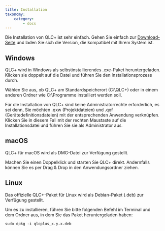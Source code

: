 ```yaml
---
title: Installation
taxonomy:
    category:
        - docs
---
```


Die Installation von QLC+ ist sehr einfach.
Gehen Sie einfach zur [Download-Seite](https://www.qlcplus.org/download) und laden Sie sich die Version, die kompatibel mit Ihrem System ist.

## Windows

QLC+ wird in Windows als selbstinstallierendes .exe-Paket heruntergeladen. Klicken sie doppelt auf die Datei und führen Sie den Installationsprozess durch.

Wählen Sie aus, ob QLC+ am Standardspeicherort (C:\QLC+) oder in einem anderen Ordner wie C:\Programme installiert werden soll.

Für die Installation von QLC+ sind keine Administratorrechte erforderlich, es sei denn, Sie möchten .qxw (Projektdateien) und .qxf (Gerätedefinitionsdateien) mit der entsprechenden Anwendung verknüpfen.
Klicken Sie in diesem Fall mit der rechten Maustaste auf die Installationsdatei und führen Sie sie als Administrator aus.

## macOS

QLC+ für macOS wird als DMG-Datei zur Verfügung gestellt.

Machen Sie einen Doppelklick und starten Sie QLC+ direkt. Andernfalls können Sie es per Drag & Drop in den Anwendungsordner ziehen.

## Linux

Das offizielle QLC+-Paket für Linux wird als Debian-Paket (.deb) zur Verfügung gestellt.

Um es zu installieren, führen Sie bitte folgenden Befehl im Terminal und dem Ordner aus, in dem Sie das Paket heruntergeladen haben:
```
sudo dpkg -i qlcplus_x.y.x.deb
```
